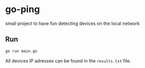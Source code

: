 # go-ping

small project to have fun detecting devices on the local network

## Run

```sh
go run main.go
```

All devices IP adresses can be found in the `results.txt` file.

